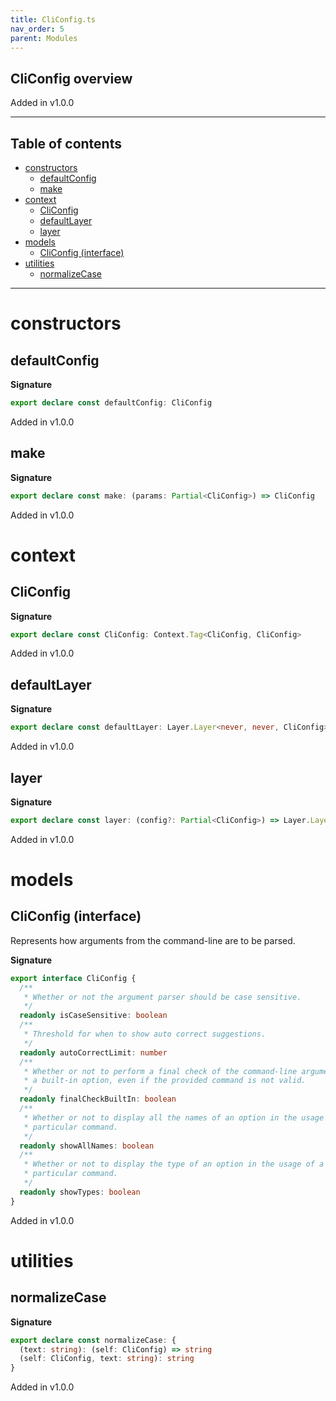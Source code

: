 ```yaml
---
title: CliConfig.ts
nav_order: 5
parent: Modules
---
```


## CliConfig overview

Added in v1.0.0

---

<h2 class="text-delta">Table of contents</h2>

- [constructors](#constructors)
  - [defaultConfig](#defaultconfig)
  - [make](#make)
- [context](#context)
  - [CliConfig](#cliconfig)
  - [defaultLayer](#defaultlayer)
  - [layer](#layer)
- [models](#models)
  - [CliConfig (interface)](#cliconfig-interface)
- [utilities](#utilities)
  - [normalizeCase](#normalizecase)

---

# constructors

## defaultConfig

**Signature**

```ts
export declare const defaultConfig: CliConfig
```

Added in v1.0.0

## make

**Signature**

```ts
export declare const make: (params: Partial<CliConfig>) => CliConfig
```

Added in v1.0.0

# context

## CliConfig

**Signature**

```ts
export declare const CliConfig: Context.Tag<CliConfig, CliConfig>
```

Added in v1.0.0

## defaultLayer

**Signature**

```ts
export declare const defaultLayer: Layer.Layer<never, never, CliConfig>
```

Added in v1.0.0

## layer

**Signature**

```ts
export declare const layer: (config?: Partial<CliConfig>) => Layer.Layer<never, never, CliConfig>
```

Added in v1.0.0

# models

## CliConfig (interface)

Represents how arguments from the command-line are to be parsed.

**Signature**

```ts
export interface CliConfig {
  /**
   * Whether or not the argument parser should be case sensitive.
   */
  readonly isCaseSensitive: boolean
  /**
   * Threshold for when to show auto correct suggestions.
   */
  readonly autoCorrectLimit: number
  /**
   * Whether or not to perform a final check of the command-line arguments for
   * a built-in option, even if the provided command is not valid.
   */
  readonly finalCheckBuiltIn: boolean
  /**
   * Whether or not to display all the names of an option in the usage of a
   * particular command.
   */
  readonly showAllNames: boolean
  /**
   * Whether or not to display the type of an option in the usage of a
   * particular command.
   */
  readonly showTypes: boolean
}
```

Added in v1.0.0

# utilities

## normalizeCase

**Signature**

```ts
export declare const normalizeCase: {
  (text: string): (self: CliConfig) => string
  (self: CliConfig, text: string): string
}
```

Added in v1.0.0
